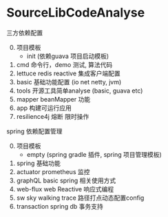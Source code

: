 # SourceLibCodeAnalyse

三方依赖配置

0. 项目模板 
   * init (依赖guava 项目启动模板)
1. cmd 命令行，demo 测试, 算法代码
2. lettuce redis reactive 集成客户端配置
3. basic 基础功能配置 (io net netty, jvm)
4. tools 开源工具简单analyse (basic, guava etc)
5. mapper beanMapper 功能
6. app 构建可运行应用
7. resilience4j 熔断 限时操作

spring 依赖配置管理

0. 项目模板
   * empty (spring gradle 插件, spring 项目管理模板)
1. spring 基础功能
2. actuator prometheus 监控
3. graphQL basic spring 相关使用方式
4. web-flux web Reactive 响应式编程
5. sw sky walking trace 路径打点动态配置config
6. transaction spring db 事务支持

